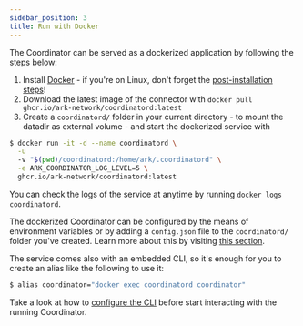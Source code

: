 ```yaml
---
sidebar_position: 3
title: Run with Docker
---
```


The Coordinator can be served as a dockerized application by following the steps below:

1. Install [Docker](https://docs.docker.com/engine/install) - if you're on Linux, don't forget the [post-installation steps](https://docs.docker.com/engine/install/linux-postinstall/)!
2. Download the latest image of the connector with `docker pull ghcr.io/ark-network/coordinatord:latest`
3. Create a `coordinatord/` folder in your current directory - to mount the datadir as external volume - and start the dockerized service with

```bash
$ docker run -it -d --name coordinatord \
  -u
  -v "$(pwd)/coordinatord:/home/ark/.coordinatord" \
  -e ARK_COORDINATOR_LOG_LEVEL=5 \
  ghcr.io/ark-network/coordinatord:latest
```

You can check the logs of the service at anytime by running `docker logs coordinatord`.

The dockerized Coordinator can be configured by the means of environment variables or by adding a `config.json` file to the `coordinatord/` folder you've created. Learn more about this by visiting [this section](configure-service.md).

The service comes also with an embedded CLI, so it's enough for you to create an alias like the following to use it:

```bash
$ alias coordinator="docker exec coordinatord coordinator"
```

Take a look at how to [configure the CLI](configure-cli.md) before start interacting with the running Coordinator.
